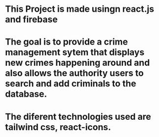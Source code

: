 # This Project is made usingn react.js and firebase
# The goal is to provide a crime management sytem that displays new crimes happening around and also allows the authority users to search and add criminals to the database.
# The diferent technologies used are tailwind css, react-icons.